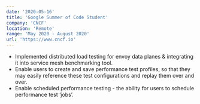 ```yaml
---
date: '2020-05-16'
title: 'Google Summer of Code Student'
company: 'CNCF'
location: 'Remote'
range: 'May 2020 - August 2020'
url: 'https://www.cncf.io'
---
```


- Implemented distributed load testing for envoy data planes & integrating it into service mesh benchmarking tool.
- Enable users to create and save performance test profiles, so that they may easily reference these test configurations and replay them over and over.
- Enable scheduled performance testing - the ability for users to schedule performance test ‘jobs’.

